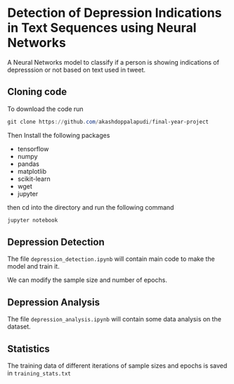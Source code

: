 # Detection of Depression Indications in Text Sequences using Neural Networks

A Neural Networks model to classify if a person is showing indications of depresssion or not based on text used in tweet.

## Cloning code

To download the code run

```PowerShell
git clone https://github.com/akashdoppalapudi/final-year-project
```

Then Install the following packages

- tensorflow
- numpy
- pandas
- matplotlib
- scikit-learn
- wget
- jupyter

then cd into the directory and run the following command

```PowerShell
jupyter notebook
```

## Depression Detection

The file `depression_detection.ipynb` will contain main code to make the model and train it.

We can modify the sample size and number of epochs.

## Depression Analysis

The file `depression_analysis.ipynb` will contain some data analysis on the dataset.

## Statistics

The training data of different iterations of sample sizes and epochs is saved in `training_stats.txt`